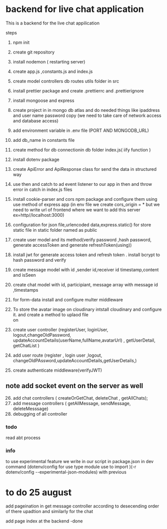   # backend for live chat application 
   This is a backend for the live chat appilication 

  steps
   1. npm init
   2. create git repository
   3. install nodemon ( restarting server)
   4. create app.js ,constants.js and index.js
   5. create model controllers db routes utils folder in src 
   6. install prettier package and create .prettierrc and .prettierignore
   7. install mongoose and express
    
   8. create project in in mongo db atlas and do needed things like ipaddress and user name password copy (we need to take care of network access and database access)
   9. add environment variable in .env file (PORT AND MONGODB_URL)
   10. add db_name in constants file
   11. create method for db connectionin db folder index.js( iify function )
   12. install dotenv package
   13. create ApiError and ApiResponse class for send the data in  structured way 
   14. use then and catch to ad event listener to our app in then and throw error in catch in index.js files
   15. install cookie-parser and cors npm package  and configure them using use method of express app (in env file we create cors_origin = * but we need to write url of frontend where we want to add this server ex=http//localhost:3000)
   16. configuration for json file,urlencoded data,express.static() for store static file in static folder named as public
   17. create user model and its method(verify password ,hash password, generate accessToken and generate refreshToken(using))
   18. install jwt for generate access token and refresh token  . install bcrypt to hash password and verify
   19. create message model with id ,sender id,receiver id timestamp,content and isSeen
   20. create chat model with id, participiant, message array with message id ,timestamps
   21. for  form-data install and  configure multer middleware 
   22. To store  the avatar image on cloudinary intstall cloudinary and configure it. and create a method to uplaod file  
     on
   23. create user controller  (registerUser, loginUser, logout,changeOldPassword, updateAccountDetails(userName,fullName,avatarUrl) , getUserDetail, getChatList )
   24. add user route (register , login user ,logout, changeOldPAssword,updateAccountDetails,getUserDetails,)
   25. create authenticate middleware(verifyJWT)    
  ## note add socket event on the server as well 
   26. add chat controllers ( createOrGetChat, deleteChat , getAllChats);
   27. add message controllers ( getAllMessage, sendMessage, deleteMesssage)
   28. debugging of all controller
   


### todo 
   read abt process

### info 
 to use experimental feature we write in our script in package.json in dev command (dotenv/config for use type module use to import )(-r dotenv/config  --experimental-json-modules) with previous 

# to do 25 august
  add pageination in get message controller according to desecending order of there upadtion and similarly for the chat 

 
add page index at the backend -done


